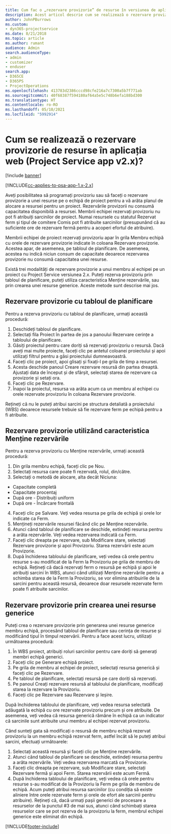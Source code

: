 ```yaml
---
title: Cum fac o „rezervare provizorie” de resurse în versiunea de aplicație 2.x?
description: Acest articol descrie cum se realizează o rezervare provizorie pentru membrii echipei de proiect cu Project Service.
author: JohnPBurrows
ms.custom:
- dyn365-projectservice
ms.date: 8/21/2018
ms.topic: article
ms.author: rumant
audience: Admin
search.audienceType:
- admin
- customizer
- enduser
search.app:
- D365CE
- D365PS
- ProjectOperations
ms.openlocfilehash: 413783d2386cccd98cfe216a7c7300a5b7f771ab
ms.sourcegitcommit: 40f68387f594180af64a5e5c748b6efa188bd300
ms.translationtype: HT
ms.contentlocale: ro-RO
ms.lasthandoff: 05/10/2021
ms.locfileid: "5992914"
---
```

# <a name="how-do-i-soft-book-resources-in-the-web-app-project-service-app-v2x"></a>Cum se realizează o rezervare provizorie de resurse în aplicația web (Project Service app v2.x)?

[!include [banner](../includes/psa-now-project-operations.md)]

[!INCLUDE[cc-applies-to-psa-app-1.x-2.x](../includes/cc-applies-to-psa-app-1x-2x.md)]

Aveți posibilitatea să programați provizoriu sau să faceți o rezervare provizorie a unei resurse pe o echipă de proiect pentru a vă arăta planul de alocare a resursei pentru un proiect. Rezervările provizorii nu consumă capacitatea disponibilă a resursei. Membrii echipei rezervați provizoriu nu pot fi atribuiți sarcinilor de proiect. Numai resursele cu statutul Rezervat ferm și tipul de comitere Comis pot fi atribuite sarcinilor (presupunând că au suficiente ore de rezervare fermă pentru a acoperi efortul de atribuire).

Membrii echipei de proiect rezervați provizoriu apar în grila Membru echipă cu orele de rezervare provizorie indicate în coloana Rezervare provizorie. Acestea apar, de asemenea, pe tabloul de planificare. De asemenea, acestea nu indică niciun consum de capacitate deoarece rezervarea provizorie nu consumă capacitatea unei resurse.

Există trei modalități de rezervare provizorie a unui membru al echipei pe un proiect cu Project Service versiunea 2.x. Puteți rezerva provizoriu prin tabloul de planificare, puteți utiliza caracteristica Menține rezervările, sau prin crearea unei resurse generice. Aceste metode sunt descrise mai jos.

## <a name="soft-book-with-the-schedule-board"></a>Rezervare provizorie cu tabloul de planificare

Pentru a rezerva provizoriu cu tabloul de planificare, urmați această procedură: 
1. Deschideți tabloul de planificare.
2. Selectați fila Proiect în partea de jos a panoului Rezervare cerințe a tabloului de planificare.
3. Găsiți proiectul pentru care doriți să rezervați provizoriu o resursă. Dacă aveți mai multe proiecte, faceți clic pe antetul coloanei proiectului și apoi utilizați filtrul pentru a găsi proiectului dumneavoastră.
4. Faceți clic pe proiect, apoi glisați și fixați-l pe grila de timp a resursei.
5. Acesta deschide panoul Creare rezervare resursă din partea dreaptă. Ajustați data de început și de sfârșit, selectați starea de rezervare ca provizorie și setați ora. 
6. Faceți clic pe Rezervare.
7. Înapoi la proiectul, resursa va arăta acum ca un membru al echipei cu orele rezervate provizoriu în coloana Rezervare provizorie.

Rețineți că nu le puteți atribui sarcini pe structura detaliată a proiectului (WBS) deoarece resursele trebuie să fie rezervare ferm pe echipă pentru a fi atribuite.

## <a name="soft-book-using-the-maintain-bookings-feature"></a>Rezervare provizorie utilizând caracteristica Menține rezervările

Pentru a rezerva provizoriu cu Menține rezervările, urmați această procedură:
1. Din grila membru echipă, faceți clic pe Nou.
2. Selectați resursa care poate fi rezervată, rolul, din/către.
3. Selectați o metodă de alocare, alta decât Niciuna:
- Capacitate completă
- Capacitate procentaj
- După ore - Distribuiți uniform
- După ore - Încărcare frontală
4. Faceți clic pe Salvare. Veți vedea resursa pe grila de echipă și orele lor indicate ca Ferm.
5. Mențineți rezervările resursei făcând clic pe Menține rezervările.
6. Atunci când tabloul de planificare se deschide, extindeți resursa pentru a arăta rezervările. Veți vedea rezervarea indicată ca Ferm.
7. Faceți clic dreapta pe rezervare, sub Modificare stare, selectați Rezervare provizorie și apoi Provizoriu. Starea rezervării este acum Provizorie.
8. După închiderea tabloului de planificare, veți vedea că orele pentru resurse s-au modificat de la Ferm la Provizoriu pe grila de membru de echipă.
Rețineți că dacă rezervați ferm o resursă pe echipă și apoi le atribuiți sarcini în WBS, atunci când utilizați Menține rezervările pentru a schimba starea de la Ferm la Provizoriu, se vor elimina atribuirile de la sarcini pentru această resursă, deoarece doar resursele rezervate ferm poate fi atribuite sarcinilor.

## <a name="soft-book-by-creating-a-generic-resource"></a>Rezervare provizorie prin crearea unei resurse generice

Puteți crea o rezervare provizorie prin generarea unei resurse generice membru echipă, procesând tabloul de planificare sau cerința de resurse și modificând tipul în timpul rezervării.
Pentru a face acest lucru, utilizați următoarea procedură:

1. În WBS proiect, atribuiți roluri sarcinilor pentru care doriți să generați membri echipă generici.
2. Faceți clic pe Generare echipă proiect.
3. Pe grila de membru al echipei de proiect, selectați resursa generică și faceți clic pe Rezervare.
4. Pe tabloul de planificare, selectați resursă pe care doriți să rezervați.
5. Pe panoul Creați rezervare resursă al tabloului de planificare, modificați starea la rezervare la Provizoriu.
6. Faceți clic pe Rezervare sau Rezervare și Ieșire.

După închiderea tabloului de planificare, veți vedea resursa selectată adăugată la echipă cu ore rezervate provizoriu precum și ore atribuite. De asemenea, veți vedea că resursa generică rămâne în echipă ca un indicator că sarcinile sunt atribuite unui membru al echipei rezervat provizoriu.

Când sunteți gata să modificați o resursă de membru echipă rezervat provizoriu la un membru echipă rezervat ferm, astfel încât să le puteți atribui sarcini, efectuați următoarele:

1. Selectați această resursă și faceți clic pe Menține rezervările.
2. Atunci când tabloul de planificare se deschide, extindeți resursa pentru a arăta rezervările. Veți vedea rezervarea marcată ca Provizorie.
3. Faceți clic dreapta pe rezervare, sub Modificare stare, selectați Rezervare fermă și apoi Ferm. Starea rezervării este acum Fermă.
4. După închiderea tabloului de planificare, veți vedea că orele pentru resurse s-au modificat de la Provizoriu la Ferm pe grila de membru de echipă. Acum puteți atribui resursa sarcinilor (cu condiția să existe aliniere între orele rezervate ferm și orele de efort ale sarcinii pentru atribuire). Rețineți că, dacă urmați pașii generici de procesare a resurselor de la punctul #3 de mai sus, atunci când schimbați starea resurselor care se pot rezerva de la provizoriu la ferm, membrul echipei generice este eliminat din echipă.


[!INCLUDE[footer-include](../includes/footer-banner.md)]